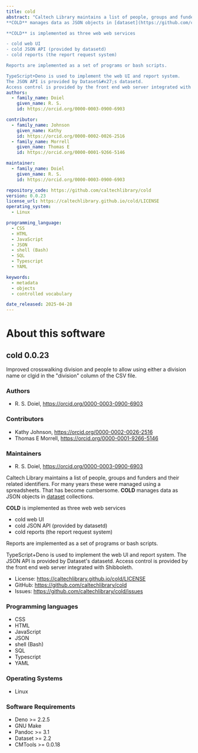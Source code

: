 ```yaml
---
title: cold
abstract: "Caltech Library maintains a list of people, groups and funders and their related identifiers. For many years these were managed using a spreadsheets. That has become cumbersome. 
**COLD** manages data as JSON objects in [dataset](https://github.com/caltechlibrary/dataset) collections. 

**COLD** is implemented as three web web services

- cold web UI
- cold JSON API (provided by datasetd)
- cold reports (the report request system)

Reports are implemented as a set of programs or bash scripts.

TypeScript+Deno is used to implement the web UI and report system.
The JSON API is provided by Dataset&#x27;s datasetd.
Access control is provided by the front end web server integrated with Shibboleth."
authors:
  - family_name: Doiel
    given_name: R. S.
    id: https://orcid.org/0000-0003-0900-6903

contributor:
  - family_name: Johnson
    given_name: Kathy
    id: https://orcid.org/0000-0002-0026-2516
  - family_name: Morrell
    given_name: Thomas E
    id: https://orcid.org/0000-0001-9266-5146

maintainer:
  - family_name: Doiel
    given_name: R. S.
    id: https://orcid.org/0000-0003-0900-6903

repository_code: https://github.com/caltechlibrary/cold
version: 0.0.23
license_url: https://caltechlibrary.github.io/cold/LICENSE
operating_system:
  - Linux

programming_language:
  - CSS
  - HTML
  - JavaScript
  - JSON
  - shell (Bash)
  - SQL
  - Typescript
  - YAML

keywords:
  - metadata
  - objects
  - controlled vocabulary

date_released: 2025-04-28
---
```


About this software
===================

## cold 0.0.23

Improved crosswalking division and people to allow using either a division name or clgid in the &quot;division&quot; column of the CSV file.

### Authors

- R. S. Doiel, <https://orcid.org/0000-0003-0900-6903>


### Contributors

- Kathy Johnson, <https://orcid.org/0000-0002-0026-2516>
- Thomas E Morrell, <https://orcid.org/0000-0001-9266-5146>


### Maintainers

- R. S. Doiel, <https://orcid.org/0000-0003-0900-6903>


Caltech Library maintains a list of people, groups and funders and their related identifiers. For many years these were managed using a spreadsheets. That has become cumbersome. 
**COLD** manages data as JSON objects in [dataset](https://github.com/caltechlibrary/dataset) collections. 

**COLD** is implemented as three web web services

- cold web UI
- cold JSON API (provided by datasetd)
- cold reports (the report request system)

Reports are implemented as a set of programs or bash scripts.

TypeScript+Deno is used to implement the web UI and report system.
The JSON API is provided by Dataset&#x27;s datasetd.
Access control is provided by the front end web server integrated with Shibboleth.

- License: <https://caltechlibrary.github.io/cold/LICENSE>
- GitHub: <https://github.com/caltechlibrary/cold>
- Issues: <https://github.com/caltechlibrary/cold/issues>

### Programming languages

- CSS
- HTML
- JavaScript
- JSON
- shell (Bash)
- SQL
- Typescript
- YAML


### Operating Systems

- Linux


### Software Requirements

- Deno &gt;&#x3D; 2.2.5
- GNU Make
- Pandoc &gt;&#x3D; 3.1
- Dataset &gt;&#x3D; 2.2
- CMTools &gt;&#x3D; 0.0.18

